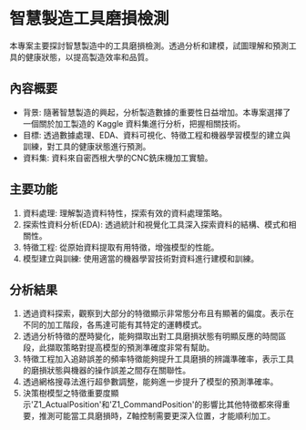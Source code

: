 # 智慧製造工具磨損檢測
本專案主要探討智慧製造中的工具磨損檢測。透過分析和建模，試圖理解和預測工具的健康狀態，以提高製造效率和品質。
## 內容概要
- 背景: 隨著智慧製造的興起，分析製造數據的重要性日益增加。本專案選擇了一個關於加工製造的 Kaggle 資料集進行分析，把握相關技術。
- 目標: 透過數據處理、EDA、資料可視化、特徵工程和機器學習模型的建立與訓練，對工具的健康狀態進行預測。
- 資料集: 資料來自密西根大學的CNC銑床機加工實驗。
## 主要功能
1. 資料處理: 理解製造資料特性，探索有效的資料處理策略。
2. 探索性資料分析(EDA): 透過統計和視覺化工具深入探索資料的結構、模式和相關性。
3. 特徵工程: 從原始資料提取有用特徵，增強模型的性能。
4. 模型建立與訓練: 使用適當的機器學習技術對資料進行建模和訓練。
## 分析結果
1. 透過資料探索，觀察到大部分的特徵顯示非常態分布且有顯著的偏度。表示在不同的加工階段，各馬達可能有其特定的運轉模式。
2. 透過分析特徵的歷時變化，能夠擷取出對工具磨損狀態有明顯反應的時間區段，此擷取策略對提高模型的預測準確度非常有幫助。
3. 特徵工程加入追跡誤差的頻率特徵能夠提升工具磨損的辨識準確率，表示工具的磨損狀態與機器的操作誤差之間存在關聯性。
4. 透過網格搜尋法進行超參數調整，能夠進一步提升了模型的預測準確率。
5. 決策樹模型之特徵重要度顯示'Z1_ActualPosition'和'Z1_CommandPosition'的影響比其他特徵都來得重要，推測可能當工具磨損時，Z軸控制需要更深入位置，才能順利加工。

